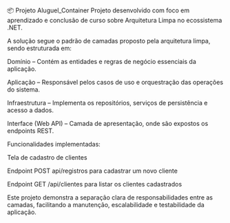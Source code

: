 📦 Projeto Aluguel_Container
Projeto desenvolvido com foco em aprendizado e conclusão de curso sobre Arquitetura Limpa no ecossistema .NET.

A solução segue o padrão de camadas proposto pela arquitetura limpa, sendo estruturada em:

Domínio – Contém as entidades e regras de negócio essenciais da aplicação.

Aplicação – Responsável pelos casos de uso e orquestração das operações do sistema.

Infraestrutura – Implementa os repositórios, serviços de persistência e acesso a dados.

Interface (Web API) – Camada de apresentação, onde são expostos os endpoints REST.

Funcionalidades implementadas:

Tela de cadastro de clientes

Endpoint POST api/registros para cadastrar um novo cliente

Endpoint GET /api/clientes para listar os clientes cadastrados

Este projeto demonstra a separação clara de responsabilidades entre as camadas, facilitando a manutenção, escalabilidade e testabilidade da aplicação.

